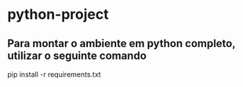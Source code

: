 # python-project

## Para montar o ambiente em python completo, utilizar o seguinte comando
pip install -r requirements.txt
